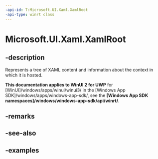 ```yaml
---
-api-id: T:Microsoft.UI.Xaml.XamlRoot
-api-type: winrt class
---
```


<!-- Class syntax.
public class XamlRoot 
-->

# Microsoft.UI.Xaml.XamlRoot

## -description

Represents a tree of XAML content and information about the context in which it is hosted.

**This documentation applies to WinUI 2 for UWP** for [WinUI]/windows/apps/winui/winui3/ in the [Windows App SDK]/windows/apps/windows-app-sdk/, see the **[Windows App SDK namespaces]/windows/windows-app-sdk/api/winrt/**.

## -remarks

## -see-also

## -examples

